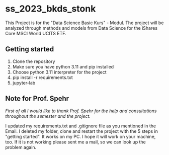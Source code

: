 # ss_2023_bkds_stonk

This Project is for the "Data Science Basic Kurs" - Modul. The project will be analyzed through methods and models from Data Science for the iShares Core MSCI World UCITS ETF. 

## Getting started

1. Clone the repository
2. Make sure you have python 3.11 and pip installed
3. Choose python 3.11 interpreter for the project
4. pip install -r requirements.txt
5. jupyter-lab 


## Note for Prof. Spehr

*First of all I would like to thank Prof. Spehr for the help and consultations throughout the semester and the project.*

I updated my requirements.txt and .gitignore file as you mentioned in the Email. I deleted my folder, clone and restart the project with the 5 steps in "getting started". It works on my PC. I hope it will work on your machine, too. 
If it is not working please sent me a mail, so we can look up the problem again. 